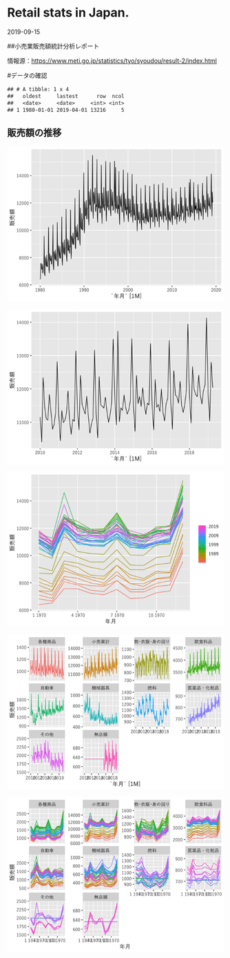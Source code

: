 Retail stats in Japan.
================
2019-09-15

\#\#小売業販売額統計分析レポート

情報源：<https://www.meti.go.jp/statistics/tyo/syoudou/result-2/index.html>

\#データの確認

    ## # A tibble: 1 x 4
    ##   oldest     lastest      row  ncol
    ##   <date>     <date>     <int> <int>
    ## 1 1980-01-01 2019-04-01 13216     5

## 販売額の推移

![](Jp_retail_files/figure-gfm/unnamed-chunk-5-1.png)<!-- -->

![](Jp_retail_files/figure-gfm/unnamed-chunk-6-1.png)<!-- -->

![](Jp_retail_files/figure-gfm/unnamed-chunk-7-1.png)<!-- -->

![](Jp_retail_files/figure-gfm/unnamed-chunk-8-1.png)<!-- -->

![](Jp_retail_files/figure-gfm/unnamed-chunk-9-1.png)<!-- -->
